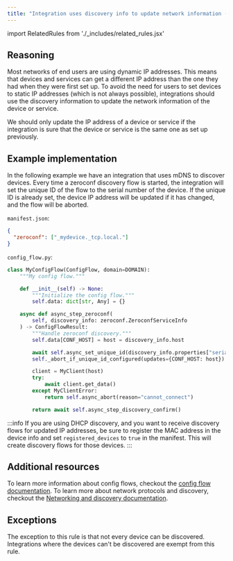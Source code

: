 ```yaml
---
title: "Integration uses discovery info to update network information (IQS037)"
---
```

import RelatedRules from './_includes/related_rules.jsx'

## Reasoning

Most networks of end users are using dynamic IP addresses.
This means that devices and services can get a different IP address than the one they had when they were first set up.
To avoid the need for users to set devices to static IP addresses (which is not always possible), integrations should use the discovery information to update the network information of the device or service.

We should only update the IP address of a device or service if the integration is sure that the device or service is the same one as set up previously.

## Example implementation

In the following example we have an integration that uses mDNS to discover devices.
Every time a zeroconf discovery flow is started, the integration will set the unique ID of the flow to the serial number of the device.
If the unique ID is already set, the device IP address will be updated if it has changed, and the flow will be aborted.

`manifest.json`:
```json
{
  "zeroconf": ["_mydevice._tcp.local."]
}
```

`config_flow.py`:
```python {14-15} showLineNumbers
class MyConfigFlow(ConfigFlow, domain=DOMAIN):
    """My config flow."""

    def __init__(self) -> None:
        """Initialize the config flow."""
        self.data: dict[str, Any] = {}

    async def async_step_zeroconf(
        self, discovery_info: zeroconf.ZeroconfServiceInfo
    ) -> ConfigFlowResult:
        """Handle zeroconf discovery."""
        self.data[CONF_HOST] = host = discovery_info.host

        await self.async_set_unique_id(discovery_info.properties["serialno"])
        self._abort_if_unique_id_configured(updates={CONF_HOST: host})

        client = MyClient(host)
        try:
            await client.get_data()
        except MyClientError:
            return self.async_abort(reason="cannot_connect")

        return await self.async_step_discovery_confirm()
```

:::info
If you are using DHCP discovery, and you want to receive discovery flows for updated IP addresses, be sure to register the MAC address in the device info and set `registered_devices` to `true` in the manifest.
This will create discovery flows for those devices.
:::

## Additional resources

To learn more information about config flows, checkout the [config flow documentation](../../../config_entries_config_flow_handler).
To learn more about network protocols and discovery, checkout the [Networking and discovery documentation](../../../network_discovery).

## Exceptions

The exception to this rule is that not every device can be discovered.
Integrations where the devices can't be discovered are exempt from this rule.

